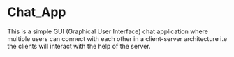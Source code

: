 # Chat_App
This is a simple GUI (Graphical User Interface) chat application where multiple users can connect with each other in a client-server architecture i.e the clients will interact with the help of the server.
